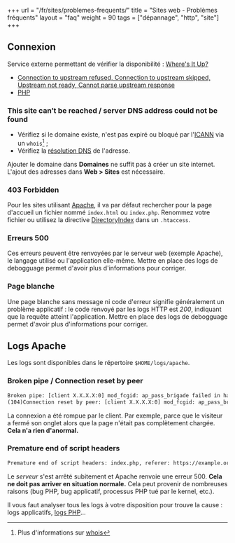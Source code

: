+++
url = "/fr/sites/problemes-frequents/"
title = "Sites web - Problèmes fréquents"
layout = "faq"
weight = 90
tags = ["dépannage", "http", "site"]
+++

## Connexion

Service externe permettant de vérifier la disponibilité : [Where's It Up?](https://wheresitup.com/)

- [Connection to upstream refused, Connection to upstream skipped, Upstream not ready, Cannot parse upstream response](sites/connection-to-upstream)
- [PHP](languages/php/troubleshooting)

### This site can’t be reached / server DNS address could not be found

- Vérifiez si le domaine existe, n'est pas expiré ou bloqué par l'[ICANN](https://www.icann.org/fr) via un `whois`[^1] ;
- Vérifiez la [résolution DNS](https://www.dnswatch.info/) de l'adresse.

Ajouter le domaine dans **Domaines** ne suffit pas à créer un site internet. L'ajout des adresses dans **Web > Sites** est nécessaire.

### 403 Forbidden

Pour les sites utilisant [Apache](sites/configure-apache), il va par défaut rechercher pour la page d'accueil un fichier nommé `index.html` ou `index.php`. Renommez votre fichier ou utilisez la directive [DirectoryIndex](https://httpd.apache.org/docs/2.4/fr/mod/mod_dir.html#directoryindex) dans un `.htaccess`.

### Erreurs 500

Ces erreurs peuvent être renvoyées par le serveur web (exemple Apache), le langage utilisé ou l'application elle-même. Mettre en place des logs de debogguage permet d'avoir plus d'informations pour corriger.

### Page blanche

Une page blanche sans message ni code d'erreur signifie généralement un problème applicatif : le code renvoyé par les logs HTTP est *200*, indiquant que la requête atteint l'application. Mettre en place des logs de debogguage permet d'avoir plus d'informations pour corriger.

## Logs Apache

Les logs sont disponibles dans le répertoire `$HOME/logs/apache`.

### Broken pipe / Connection reset by peer

```txt
Broken pipe: [client X.X.X.X:0] mod_fcgid: ap_pass_brigade failed in handle_request_ipc function
(104)Connection reset by peer: [client X.X.X.X:0] mod_fcgid: ap_pass_brigade failed in handle_request_ipc function
```

La connexion a été rompue par le client. Par exemple, parce que le visiteur a fermé son onglet alors que la page n'était pas complètement chargée. **Cela n'a rien d'anormal.**

### Premature end of script headers

```txt
Premature end of script headers: index.php, referer: https://example.org
```

Le *serveur* s'est arrêté subitement et Apache renvoie une erreur 500. **Cela ne doit pas arriver en situation normale.** Cela peut provenir de nombreuses raisons (bug PHP, bug applicatif, processus PHP tué par le kernel, etc.).

Il vous faut analyser tous les logs à votre disposition pour trouve la cause : logs applicatifs, [logs PHP](languages/php/configuration#logs-derreur)...

[^1]: Plus d'informations sur [whois](https://fr.wikipedia.org/wiki/Whois)
